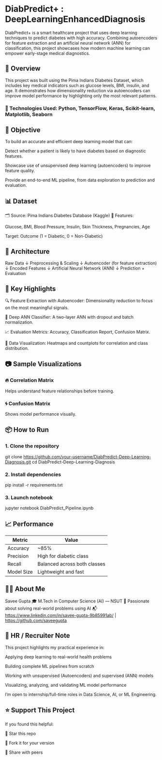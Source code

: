 # DiabPredict+ : DeepLearningEnhancedDiagnosis
DiabPredict+ is a smart healthcare project that uses deep learning techniques to predict diabetes with high accuracy. Combining autoencoders for feature extraction and an artificial neural network (ANN) for classification, this project showcases how modern machine learning can empower early-stage medical diagnostics.

## 🚀 Overview
This project was built using the Pima Indians Diabetes Dataset, which includes key medical indicators such as glucose levels, BMI, insulin, and age. It demonstrates how dimensionality reduction via autoencoders can improve model performance by highlighting only the most relevant patterns.

### 🔧 Technologies Used: Python, TensorFlow, Keras, Scikit-learn, Matplotlib, Seaborn

## 🎯 Objective
To build an accurate and efficient deep learning model that can:

Detect whether a patient is likely to have diabetes based on diagnostic features.

Showcase use of unsupervised deep learning (autoencoders) to improve feature quality.

Provide an end-to-end ML pipeline, from data exploration to prediction and evaluation.

## 📊 Dataset
🗂 Source: Pima Indians Diabetes Database (Kaggle)
📌 Features:

Glucose, BMI, Blood Pressure, Insulin, Skin Thickness, Pregnancies, Age

Target: Outcome (1 = Diabetic, 0 = Non-Diabetic)

## 🧠 Architecture
Raw Data
   ↓
Preprocessing & Scaling
   ↓
Autoencoder (for feature extraction)
   ↓
Encoded Features
   ↓
Artificial Neural Network (ANN)
   ↓
Prediction + Evaluation

## 📌 Key Highlights
🔍 Feature Extraction with Autoencoder: Dimensionality reduction to focus on the most meaningful signals.

🧠 Deep ANN Classifier: A two-layer ANN with dropout and batch normalization.

📈 Evaluation Metrics: Accuracy, Classification Report, Confusion Matrix.

🧪 Data Visualization: Heatmaps and countplots for correlation and class distribution.

## 📷 Sample Visualizations
### 🔥 Correlation Matrix
Helps understand feature relationships before training.

### 🌀 Confusion Matrix
Shows model performance visually.

## 📦 How to Run
### 1. Clone the repository
git clone https://github.com/your-username/DiabPredict-Deep-Learning-Diagnosis.git
cd DiabPredict-Deep-Learning-Diagnosis

### 2. Install dependencies
pip install -r requirements.txt

### 3. Launch notebook
jupyter notebook DiabPredict_Pipeline.ipynb

## 📈 Performance
| Metric     | Value                        |
| ---------- | ---------------------------- |
| Accuracy   | \~85%                        |
| Precision  | High for diabetic class      |
| Recall     | Balanced across both classes |
| Model Size | Lightweight and fast         |

## 👨‍💻 About Me
Savee Gupta
🎓 M.Tech in Computer Science (AI) — NSUT
💼 Passionate about solving real-world problems using AI
📬 https://www.linkedin.com/in/savee-gupta-9b85991ab/ | https://github.com/saveegupta

## 💬 HR / Recruiter Note
This project highlights my practical experience in:

Applying deep learning to real-world health problems

Building complete ML pipelines from scratch

Working with unsupervised (Autoencoders) and supervised (ANN) models

Visualizing, analyzing, and validating ML model performance

I’m open to internship/full-time roles in Data Science, AI, or ML Engineering.

## ⭐ Support This Project
If you found this helpful:

🌟 Star this repo

🍴 Fork it for your version

📢 Share with peers












